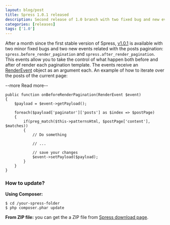 ```yaml
---
layout: blog/post
title: Spress 1.0.1 released
description: Second release of 1.0 branch with two fixed bug and new events related with posts pagination
categories: [releases]
tags: ['1.0']
---
```

After a month since the first stable version of Spress, [v1.0.1](<{{ site.url }}/about/changelog/#1-0-1>) 
is available with two minor fixed bugs and two new events related 
with the posts pagination: `spress.before_render_pagination` and 
`spress.after_render_pagination`. This events allow you to take
the control of what happen both before and after of render each
pagination template. The events receive an [RenderEvent](<{{ site.url }}/docs/developers/events-list/#renderevent>)
object as an argument each. An example of how to iterate over the posts of the current page:

--more Read more--

```
public function onBeforeRenderPagination(RenderEvent $event)
{
    $payload = $event->getPayload();
    
    foreach($payload['paginator']['posts'] as $index => $postPage)
    {
        if(preg_match($this->patternsHtml, $postPage['content'], $matches))
        {
            // Do something
            
            // ...
            
            // save your changes
            $event->setPayload($payload);
        }
    }
}
```

### How to update?

**Using Composer:**

```
$ cd /your-spress-folder
$ php composer.phar update
```

**From ZIP file:**
you can get the a ZIP file from [Spress download page](<{{ site.url }}/download>).